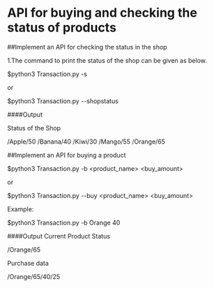# API for buying and checking the status of products

##Implement an API for checking the status in the shop

1.The command to print the status of the shop can be given as below.

$python3 Transaction.py -s

or 

$python3 Transaction.py --shopstatus

####Output

Status of the Shop

/Apple/50
/Banana/40
/Kiwi/30
/Mango/55
/Orange/65




##Implement an API for buying a product

$python3 Transaction.py -b <product_name> <buy_amount>

or

$python3 Transaction.py --buy <product_name> <buy_amount>

Example:

$python3 Transaction.py -b Orange 40


####Output
Current Product Status

/Orange/65

Purchase data

/Orange/65/40/25





